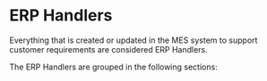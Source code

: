 ﻿# ERP Handlers

Everything that is created or updated in the MES system to support customer requirements are considered ERP Handlers.

The ERP Handlers are grouped in the following sections:


